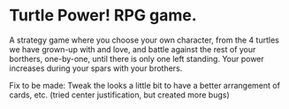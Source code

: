 # Turtle Power! RPG game.

A strategy game where you choose your own character, from the 4 turtles we have grown-up with and love, and battle against the rest of your borthers, one-by-one, until there is only one left standing.  Your power increases during your spars with your brothers.

Fix to be made:
      Tweak the looks a little bit to have a better arrangement of cards, etc. (tried center justification, but created more bugs)
